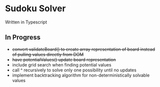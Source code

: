 # Sudoku Solver
Written in Typescript

## In Progress
- ~~convert validateBoard() to create array representation of board instead of pulling values directly from DOM~~
- ~~have potentialValues() update board representation~~
- include grid search when finding potential values
- call ^ recursively to solve only one possibility until no updates
- implement backtracking algorithm for non-deterministically solvable values

